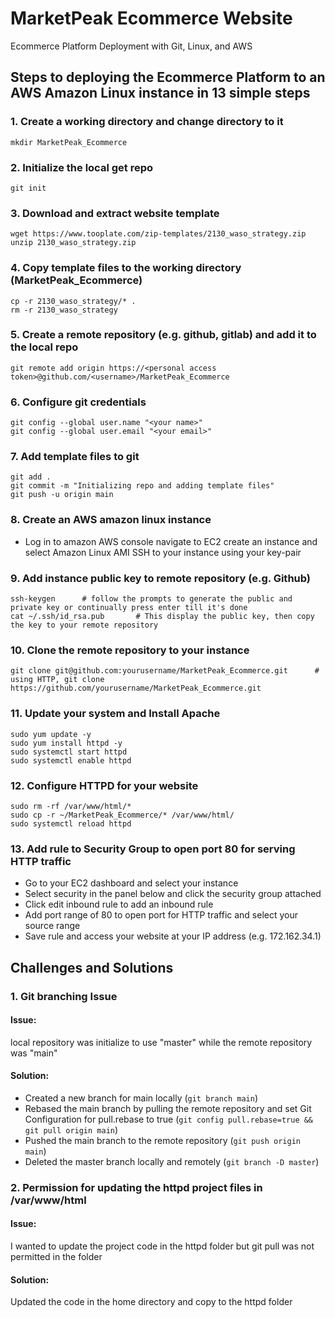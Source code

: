 # MarketPeak Ecommerce Website
Ecommerce Platform Deployment with Git, Linux, and AWS

## Steps to deploying the Ecommerce Platform to an AWS Amazon Linux instance in 13 simple steps
### 1. Create a working directory and change directory to it
```
mkdir MarketPeak_Ecommerce
```
### 2. Initialize the local get repo
```
git init
```
### 3. Download and extract website template
```
wget https://www.tooplate.com/zip-templates/2130_waso_strategy.zip
unzip 2130_waso_strategy.zip
```
### 4. Copy template files to the working directory (MarketPeak_Ecommerce)
```
cp -r 2130_waso_strategy/* .
rm -r 2130_waso_strategy
```
### 5. Create a remote repository (e.g. github, gitlab) and add it to the local repo
```
git remote add origin https://<personal access token>@github.com/<username>/MarketPeak_Ecommerce
```
### 6. Configure git credentials
```
git config --global user.name "<your name>"
git config --global user.email "<your email>"
```
### 7. Add template files to git
```
git add .
git commit -m "Initializing repo and adding template files"
git push -u origin main
```
### 8. Create an AWS amazon linux instance
-   Log in to amazon AWS console
    navigate to EC2
    create an instance and select Amazon Linux AMI
    SSH to your instance using your key-pair
### 9. Add instance public key to remote repository (e.g. Github)
```
ssh-keygen      # follow the prompts to generate the public and private key or continually press enter till it's done
cat ~/.ssh/id_rsa.pub       # This display the public key, then copy the key to your remote repository
```
### 10. Clone the remote repository to your instance
```
git clone git@github.com:yourusername/MarketPeak_Ecommerce.git      # using HTTP, git clone https://github.com/yourusername/MarketPeak_Ecommerce.git
```
### 11. Update your system and Install Apache
```
sudo yum update -y
sudo yum install httpd -y
sudo systemctl start httpd
sudo systemctl enable httpd
```
### 12. Configure HTTPD for your website
```
sudo rm -rf /var/www/html/*
sudo cp -r ~/MarketPeak_Ecommerce/* /var/www/html/
sudo systemctl reload httpd
```
### 13. Add rule to Security Group to open port 80 for serving HTTP traffic
- Go to your EC2 dashboard and select your instance
- Select security in the panel below and click the security group attached
- Click edit inbound rule to add an inbound rule
- Add port range of 80 to open port for HTTP traffic and select your source range
- Save rule and access your website at your IP address (e.g. 172.162.34.1)


## Challenges and Solutions
### 1. Git branching Issue
#### Issue:
local repository was initialize to use "master" while the remote repository was "main"
#### Solution:
- Created a new branch for main locally     (```git branch main```)
- Rebased the main branch by pulling the remote repository and set Git Configuration for pull.rebase to true    (```git config pull.rebase=true && git pull origin main```)
- Pushed the main branch to the remote repository   (```git push origin main```)
- Deleted the master branch locally and remotely    (```git branch -D master```)

### 2. Permission for updating the httpd project files in /var/www/html
#### Issue:
I wanted to update the project code in the httpd folder but git pull was not permitted in the folder
#### Solution:
Updated the code in the home directory and copy to the httpd folder

